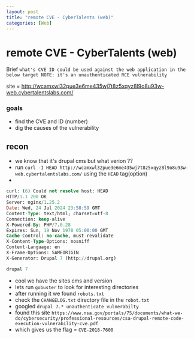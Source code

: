 ```yaml
---
layout: post
title: "remote CVE - CyberTalents (web)"
categories: [Web]
---
```


# remote CVE - CyberTalents (web)

Brief `what's CVE ID could be used against the web application in the below target NOTE: it's an unauthenticated RCE vulnerability`

site = http://wcamxwl32pue3e6me435wj7t8z5xqyz8l9o8u93w-web.cybertalentslabs.com/

### goals 
- find the CVE and ID (number) 
- dig the causes of the vulnerability 
## recon 

- we know that it's drupal cms but what verion ??
- run ``curl -I HEAD http://wcamxwl32pue3e6me435wj7t8z5xqyz8l9o8u93w-web.cybertalentslabs.com/`` using the ``HEAD`` tag(option)  
- 
```sql 
curl: (6) Could not resolve host: HEAD
HTTP/1.1 200 OK
Server: nginx/1.25.2
Date: Wed, 24 Jul 2024 23:58:59 GMT
Content-Type: text/html; charset=utf-8
Connection: keep-alive
X-Powered-By: PHP/7.0.28
Expires: Sun, 19 Nov 1978 05:00:00 GMT
Cache-Control: no-cache, must-revalidate
X-Content-Type-Options: nosniff
Content-Language: en
X-Frame-Options: SAMEORIGIN
X-Generator: Drupal 7 (http://drupal.org)

drupal 7
``` 

- cool we have the sites cms and version 
- lets run ``gobuster`` to look for interesting directories 
- after running it we found ``robots.txt``   
- check the ``CHANGELOG.txt`` directory file in the ``robot.txt``
- googled ``drupal 7.* unauthenticate vulnerabilty``
- found this site `https://www.nsa.gov/portals/75/documents/what-we-do/cybersecurity/professional-resources/csa-drupal-remote-code-execution-vulnerability-cve.pdf` 
- which gives us  the flag = ``CVE-2018-7600 `` 
 
